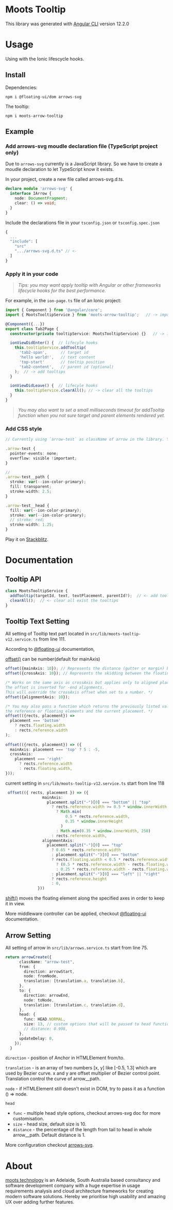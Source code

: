 # Moots Tooltip

This library was generated with [Angular CLI](https://github.com/angular/angular-cli) version 12.2.0

# Usage

Using with the Ionic lifescycle hooks.

## Install

Dependencies:

`npm i @floating-ui/dom arrows-svg`

The tooltip:

`npm i moots-arrow-tooltip`

## Example
### Add arrows-svg moudle declaration file (TypeScript project only)
Due to `arrows-svg` currently is a JavaScript library. So we have to create a moudle declaration to let TypeScript know it exists.

In your project, create a new file called arrows-svg.d.ts.
```ts
declare module 'arrows-svg' {
  interface IArrow {
    node: DocumentFragment;
    clear: () => void;
  }
}
```
Include the declarations file in your `tsconfig.json` or `tsconfig.spec.json`
```ts
{
  ...
  "include": [
    "src"
    ".../arrows-svg.d.ts" // <-
  ]
}
```
### Apply it in your code
> *Tips: you may want apply tooltip with Angular or other frameworks lifecycle hooks for the best performance.*

For example, in the `ion-page.ts` file of an Ionic project:
```ts
import { Component } from '@angular/core';
import { MootsTooltipService } from 'moots-arrow-tooltip';   // -> import the package

@Component({...})
export class Tab2Page {
  constructor(private tooltipService: MootsTooltipService) {}   // -> inject the service

  ionViewDidEnter() {  // lifecyle hooks
    this.tooltipService.addTooltip(
      'tab2-span',      // target id
      'hello world!',   // text content
      'top-start'       // tooltip position
      'tab2-content',   // parent id (optional)
    );  // -> add tooltips
  }

  ionViewDidLeave() {  // lifecyle hooks
    this.tooltipService.clearAll(); // -> clear all the tooltips
  }
}
```
> *You may also want to set a small milliseconds timeout for addTooltip function when you not sure target and parent elements rendered yet.*

### Add CSS style
```ts
// Currently using `arrow-test` as className of arrow in the library. You can change it in `src/lib/arrows.service.ts` line 76. 

.arrow-test {
  pointer-events: none;
  overflow: visible !important;
}

// 
.arrow-test__path {
  stroke: var(--ion-color-primary);
  fill: transparent;
  stroke-width: 2.5;
}

.arrow-test__head {
  fill: var(--ion-color-primary);
  stroke: var(--ion-color-primary);
  // stroke: red;
  stroke-width: 1.25;
}

```
Play it on [Stackblitz](https://stackblitz.com/edit/angular-ivy-wppnpw).

# Documentation
## Tooltip API
```ts
class MootsTooltipService {
  addTooltip(targetId, text, textPlacement, parentId?);  // <- add tooltip
  clearAll();  // <- clear all exist the tooltips
}
```

## Tooltip Text Setting
All setting of Tooltip text part located in `src/lib/moots-tooltip-v12.service.ts` from line 111.

According to [@floating-ui](https://floating-ui.com/) documentation, 

[offset()](https://floating-ui.com/docs/offset) can be number(default for mainAxis)
```ts
offset({mainAxis: 10}); // Represents the distance (gutter or margin) between the floating element and the reference element.
offset({crossAxis: 10}); // Represents the skidding between the floating element and the reference element.

/* Works on the same axis as crossAxis but applies only to aligned placements and works logically.
The offset is inverted for -end alignments. 
This will override the crossAxis offset when set to a number. */
offset({alignmentAxis: 10});

/* You may also pass a function which returns the previously listed values — this enables you to read the dimensions of
the reference or floating elements and the current placement. */
offset(({rects, placement}) =>
  placement === 'bottom'
    ? rects.floating.width
    : rects.reference.width
);
 
offset(({rects, placement}) => ({
  mainAxis: placement === 'top' ? 5 : -5,
  crossAxis:
    placement === 'right'
      ? rects.reference.width
      : rects.floating.width,
}));
```

current setting in `src/lib/moots-tooltip-v12.service.ts` start from line 118
```typescript
 offset(({ rects, placement }) => ({
                mainAxis:
                  placement.split("-")[0] === "bottom" || "top"
                    ? rects.reference.width >= 0.5 * window.innerWidth
                      ? Math.min(
                          0.5 * rects.reference.width,
                          0.35 * window.innerHeight
                        )
                      : Math.min(0.35 * window.innerWidth, 250)
                    : rects.reference.width,
                alignmentAxis:
                  placement.split("-")[0] === "top"
                    ? 0.65 * rects.reference.width
                    : placement.split("-")[0] === "bottom"
                    ? rects.floating.width < 0.5 * rects.reference.width    // when placement is 'bottom' start, then compare the target and tooltip width
                      ? (0.5 * rects.reference.width - rects.floating.width) / 2
                      : 0.25 * rects.reference.width - rects.floating.width
                    : placement.split("-")[0] === "left" || "right"
                    ? rects.reference.height
                    : 0,
              }))
```

[shift()](https://floating-ui.com/docs/shift) moves the floating element along the specified axes in order to keep it in view.

More middleware controller can be applied, checkout [@floating-ui](https://floating-ui.com/) documentation.

## Arrow Setting
All setting of arrow in `src/lib/arrows.service.ts` start from line 75. 
```ts
return arrowCreate({
      className: "arrow-test",
      from: {
        direction: arrowStart,
        node: fromNode,
        translation: [translation.a, translation.b],
      },
      to: {
        direction: arrowEnd,
        node: toNode,
        translation: [translation.c, translation.d],
      },
      head: {
        func: HEAD.NORMAL,
        size: 13, // custom options that will be passed to head function
        // distance: 0.998,
      },
      updateDelay: 0,
    });
  }
```

`direction` - position of Anchor in HTMLElement from/to.

`translation` - is an array of two numbers [x, y] like [-0.5, 1.3] which are used by Bezier curve. x and y are offset multiplier of 
Bezier control point. Translation control the curve of arrow__path.

`node` - if HTMLElement still doesn't exist in DOM, try to pass it as a function () => node.

`head`
 - `func` - multiple head style options, checkout arrows-svg doc for more customisation.
 - `size` - head size, default size is 10.
 - `distance` - the percentage of the length from tail to head in whole arrow__path. Default distance is 1.

More configuration checkout [arrows-svg](https://www.npmjs.com/package/arrows-svg/v/1.5.4).

# About

[moots technology](https://mootstech.com.au) is an Adelaide, South Australia based consultancy and software development company with a huge expertise in usage requirements analysis and cloud architecture frameworks for creating modern software solutions. Hereby we prioritise high usability and amazing UX over adding further features.
